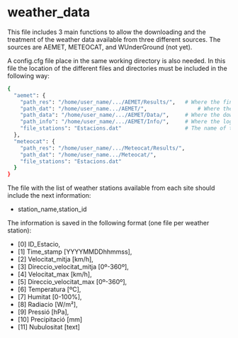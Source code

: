 # weather_data

This file includes 3 main functions to allow the downloading and the treatment of the weather data available from three different sources. The sources are AEMET, METEOCAT, and WUnderGround (not yet).

A config.cfg file place in the same working directory is also needed. In this file the location of the different files and directories must be included in the following way:

```sh
{
  "aemet": {
    "path_res": "/home/user_name/.../AEMET/Results/",   # Where the final results will be saved
    "path_dat": "/home/user_name.../AEMET/",		        # Where the file that contains the weather stations to download is located
    "path_data": "/home/user_name/.../AEMET/Data/",     # Where the downloaded info will be placed
    "path_info": "/home/user_name/.../AEMET/Info/",     # Where the log file will placed
    "file_stations": "Estacions.dat"                    # The name of the file with the weather stations info (station_name,station_id)
  },
  "meteocat": {
    "path_res": "/home/user_name/.../Meteocat/Results/",
    "path_dat": "/home/user_name.../Meteocat/",
    "file_stations": "Estacions.dat"
  }
}
```

The file with the list of weather stations available from each site should include the next information:

- station_name,station_id



The information is saved in the following format (one file per weather station):

* [0]  ID_Estacio,
* [1]  Time_stamp [YYYYMMDDhhmmss],
* [2]  Velocitat_mitja [km/h],
* [3]  Direccio_velocitat_mitja [0º-360º],
* [4]  Velocitat_max [km/h],
* [5]  Direccio_velocitat_max [0º-360º],
* [6]  Temperatura [ºC],
* [7]  Humitat [0-100%],
* [8]  Radiacio [W/m²],
* [9]  Pressió [hPa],
* [10] Precipitació [mm]
* [11] Nubulositat [text]

